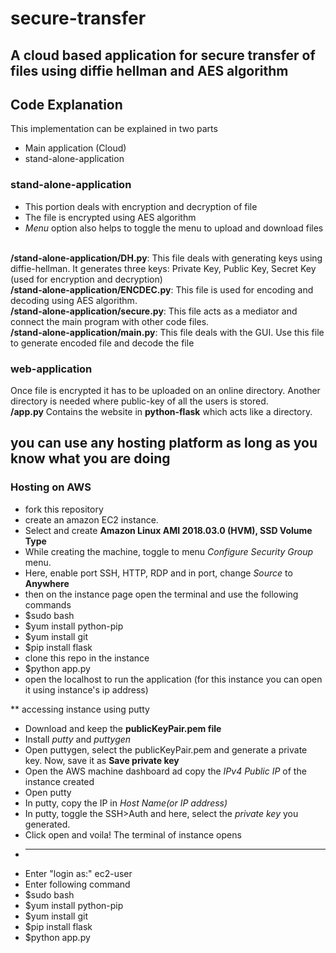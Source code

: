 # secure-transfer

## A cloud based application for secure transfer of files using diffie hellman and AES algorithm

## Code Explanation

This implementation can be explained in two parts
* Main application (Cloud)
* stand-alone-application

### stand-alone-application

* This portion deals with encryption and decryption of file
* The file is encrypted using AES algorithm
* *Menu* option also helps to toggle the menu to upload and download files</br></br>

**/stand-alone-application/DH.py**:  This file deals with generating keys using diffie-hellman. It generates three keys: Private Key, Public Key, Secret Key (used for encryption and decryption)</br>
**/stand-alone-application/ENCDEC.py**: This file is used for encoding and decoding using AES algorithm.</br>
**/stand-alone-application/secure.py**: This file acts as a mediator and connect the main program with other code files.</br>
**/stand-alone-application/main.py**: This file deals with the GUI. Use this file to generate encoded file and decode the file</br>

### web-application

Once file is encrypted it has to be uploaded on an online directory. Another directory is needed where public-key of all the users is stored.</br>
**/app.py** Contains the website in **python-flask** which acts like a directory.


## you can use any hosting platform as long as you know what you are doing

### Hosting on AWS

* fork this repository
* create an amazon EC2 instance.
* Select and create **Amazon Linux AMI 2018.03.0 (HVM), SSD Volume Type**
* While creating the machine, toggle to menu *Configure Security Group* menu.
* Here, enable port SSH, HTTP, RDP and in port, change *Source* to **Anywhere**
* then on the instance page open the terminal and use the following commands
* $sudo bash
* $yum install python-pip
* $yum install git
* $pip install flask
* clone this repo in the instance
* $python app.py 
* open the localhost to run the application (for this instance you can open it using instance's ip address)




** accessing instance using putty
* Download and keep the **publicKeyPair.pem file**
* Install *putty* and *puttygen*
* Open puttygen, select the publicKeyPair.pem and generate a private key. Now, save it as **Save private key**
* Open the AWS machine dashboard ad copy the *IPv4 Public IP* of the instance created
* Open putty
* In putty, copy the IP in *Host Name(or IP address)*
* In putty, toggle the SSH>Auth and here, select the *private key* you generated.
* Click open and voila! The terminal of instance opens
* -----------------------------------------------------
* Enter "login as:" ec2-user
* Enter following command
* $sudo bash
* $yum install python-pip
* $yum install git
* $pip install flask
* $python app.py
